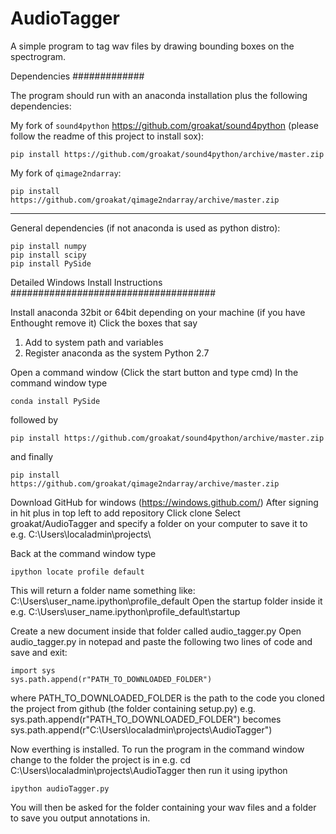 AudioTagger
============

A simple program to tag wav files by drawing bounding boxes on the spectrogram.


Dependencies
#############

The program should run with an anaconda installation plus the following dependencies:


My fork of `sound4python` https://github.com/groakat/sound4python (please follow the readme of this project to install sox):

    pip install https://github.com/groakat/sound4python/archive/master.zip


My fork of `qimage2ndarray`:

    pip install https://github.com/groakat/qimage2ndarray/archive/master.zip

_____________________________________

General dependencies (if not anaconda is used as python distro):

    pip install numpy
    pip install scipy
    pip install PySide


Detailed Windows Install Instructions
#####################################

Install anaconda 32bit or 64bit depending on your machine (if you have Enthought remove it)
Click the boxes that say 
1) Add to system path and variables
2) Register anaconda as the system Python 2.7


Open a command window (Click the start button and type cmd) 
In the command window type 
    
    conda install PySide
followed by

    pip install https://github.com/groakat/sound4python/archive/master.zip
and finally 

    pip install https://github.com/groakat/qimage2ndarray/archive/master.zip


Download GitHub for windows (https://windows.github.com/)
After signing in hit plus in top left to add repository
Click clone
Select groakat/AudioTagger and specify a folder on your computer to save it to e.g. C:\Users\localadmin\projects\

Back at the command window type

    ipython locate profile default

This will return a folder name something like:
C:\Users\user_name\.ipython\profile_default
Open the startup folder inside it e.g. C:\Users\user_name\.ipython\profile_default\startup

Create a new document inside that folder called audio_tagger.py
Open audio_tagger.py in notepad and paste the following two lines of code and save and exit:

    import sys
    sys.path.append(r"PATH_TO_DOWNLOADED_FOLDER")

where PATH_TO_DOWNLOADED_FOLDER is the path to the code you cloned the project from github (the folder containing setup.py)
e.g. sys.path.append(r"PATH_TO_DOWNLOADED_FOLDER") becomes sys.path.append(r"C:\Users\localadmin\projects\AudioTagger")

Now everthing is installed. To run the program in the command window change to the folder the project is in
e.g. cd C:\Users\localadmin\projects\AudioTagger
then run it using ipython

    ipython audioTagger.py
You will then be asked for the folder containing your wav files and a folder to save you output annotations in.
